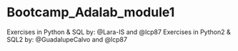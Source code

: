 # Bootcamp_Adalab_module1
Exercises in Python & SQL by: @Lara-IS and @lcp87
Exercises in Python2 & SQL2 by: @GuadalupeCalvo and @lcp87
